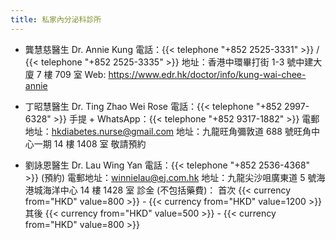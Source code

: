 ```yaml
---
title: 私家內分泌科診所
---
```


- 龔慧慈醫生 Dr. Annie Kung
  電話：{{< telephone "+852 2525-3331" >}} / {{< telephone "+852 2525-3335" >}}
  地址：香港中環畢打街 1-3 號中建大廈 7 樓 709 室
  Web: <https://www.edr.hk/doctor/info/kung-wai-chee-annie>

- 丁昭慧醫生 Dr. Ting Zhao Wei Rose
  電話：{{< telephone "+852 2997-6328" >}}
  手提 + WhatsApp：{{< telephone "+852 9317-1882" >}}
  電郵地址：<hkdiabetes.nurse@gmail.com>
  地址：九龍旺角彌敦道 688 號旺角中心一期 14 樓 1408 室
  敬請預約

- 劉詠恩醫生 Dr. Lau Wing Yan
  電話：{{< telephone "+852 2536-4368" >}} (預約)
  電郵地址：<winnielau@ej.com.hk>
  地址：九龍尖沙咀廣東道 5 號海港城海洋中心 14 樓 1428 室
  診金 (不包括藥費)：
  首次 {{< currency from="HKD" value=800 >}} - {{< currency from="HKD" value=1200 >}}
  其後 {{< currency from="HKD" value=500 >}} - {{< currency from="HKD" value=800 >}}
